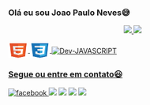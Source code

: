 ### Olá eu sou Joao Paulo Neves😅 

<div align="center">
  <a href="https://github.com/JOAO11092005"> 
  <img height="180em" src="https://github-readme-stats.vercel.app/api?username=JOAO11092005&show_icons=true&theme=transparent&include_all_commits=true&count_private=true"/>
  <img height="180em" src="https://github-readme-stats.vercel.app/api/top-langs/?username=JOAO11092005&layout=compact&langs_count=7&theme=transparent"/>
</div>

<div style="display: inline_block"><br>
  <img align="center" alt="Dev-HTML" height="30" width="40" src="https://raw.githubusercontent.com/devicons/devicon/master/icons/html5/html5-original.svg">
  <img align="center" alt="Dev-CSS" height="30" width="40" src="https://raw.githubusercontent.com/devicons/devicon/master/icons/css3/css3-original.svg"> 
  <img align="center" alt="Dev-JAVASCRIPT" height="30" width="40" src="https://cdn.jsdelivr.net/gh/devicons/devicon/icons/javascript/javascript-original.svg" />         
</div>

### Segue ou entre em contato😃
<div> 
  <a href="https://www.facebook.com/profile.php?id=100018368735532" target="_blank">
        <img src="https://img.shields.io/badge/Facebook-1877F2?style=for-the-badge&logo=facebook&logoColor=white" alt="facebook">
    </a>

  <a href = "https://www.instagram.com/joaopauloneves16/">
  <img src="https://img.shields.io/badge/Instagram-E4405F?style=for-the-badge&logo=instagram&logoColor=white"  target="_blank"></a>

  <a href = "mailto:joaopaulonevesbatista@gmail.com">
  <img src="https://img.shields.io/badge/-Gmail-%23333?style=for-the-badge&logo=gmail&logoColor=white" target="_blank"></a>
 
  <a href="https://www.linkedin.com/in/joão-paulo-neves-batista-39a750219/" target="_blank">
  <img src="https://img.shields.io/badge/-LinkedIn-%230077B5?style=for-the-badge&logo=linkedin&logoColor=white" target="_blank"></a>

   <a href="https://br.pinterest.com/joaopaulonevesbatista20/_saved/" >
        <img src="https://img.shields.io/badge/Pinterest-%23E60023.svg?&style=for-the-badge&logo=Pinterest&logoColor=white" target="_blank">
    </a>
 </div> 
 
  
 
</div>


  
          
